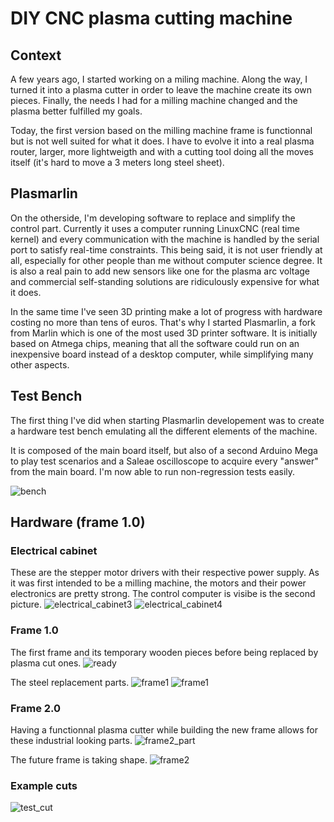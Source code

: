 # DIY CNC plasma cutting machine

## Context

A few years ago, I started working on a miling machine. Along the way, I turned it into a plasma cutter in order to leave the machine create its own pieces.
Finally, the needs I had for a milling machine changed and the plasma better fulfilled my goals.

Today, the first version based on the milling machine frame is functionnal but is not well suited for what it does. I have to evolve it into a real plasma router, larger, more lightweigth and with a cutting tool doing all the moves itself (it's hard to move a 3 meters long steel sheet).


## Plasmarlin

On the otherside, I'm developing software to replace and simplify the control part.
Currently it uses a computer running LinuxCNC (real time kernel) and every communication with the machine is handled by the serial port to satisfy real-time constraints. This being said, it is not user friendly at all, especially for other people than me without computer science degree. It is also a real pain to add new sensors like one for the plasma arc voltage and commercial self-standing solutions are ridiculously expensive for what it does.

In the same time I've seen 3D printing make a lot of progress with hardware costing no more than tens of euros.
That's why I started Plasmarlin, a fork from Marlin which is one of the most used 3D printer software.
It is initially based on Atmega chips, meaning that all the software could run on an inexpensive board instead of a desktop computer, while simplifying many other aspects.

## Test Bench
The first thing I've did when starting Plasmarlin developement was to create a hardware test bench emulating all the different elements of the machine.

It is composed of the main board itself, but also of a second Arduino Mega to play test scenarios and a Saleae oscilloscope to acquire every "answer" from the main board.
I'm now able to run non-regression tests easily.

![bench](images/foamcutter/IMG_20171231_001910.jpg)

## Hardware (frame 1.0)
### Electrical cabinet
These are the stepper motor drivers with their respective power supply. As it was first intended to be a milling machine, the motors and their power electronics are pretty strong.
The control computer is visibe is the second picture.
![electrical_cabinet3](images/plasmarlin/IMG_20140722_181836.jpg)
![electrical_cabinet4](images/plasmarlin/IMG_20140722_224522.jpg)

### Frame 1.0
The first frame and its temporary wooden pieces before being replaced by plasma cut ones.
![ready](images/plasmarlin/IMG_20140805_201342.jpg)

The steel replacement parts.
![frame1](images/plasmarlin/IMG_20140805_201306.jpg)
![frame1](images/plasmarlin/IMG_20140821_172554.jpg)

### Frame 2.0
Having a functionnal plasma cutter while building the new frame allows for these industrial looking parts.
![frame2_part](images/plasmarlin/IMG_20140917_193822.jpg)

The future frame is taking shape.
![frame2](images/plasmarlin/IMG_20140918_161640.jpg)

### Example cuts
![test_cut](images/plasmarlin/IMG_20140906_103409.jpg)
